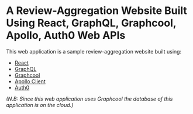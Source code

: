 # A Review-Aggregation Website Built Using React, GraphQL, Graphcool, Apollo, Auth0 Web APIs

This web application is a sample review-aggregation website built using:

* [React](https://reactjs.org/)
* [GraphQL](https://graphql.org/)
* [Graphcool](https://www.graph.cool/)  
* [Apollo Client](https://www.apollographql.com/client/)
* [Auth0](https://auth0.com/)

*(N.B: Since this web application uses Graphcool the database of this application is on the cloud.)*
